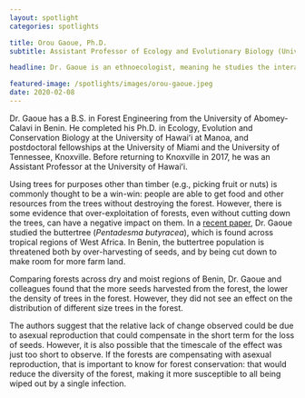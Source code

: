 ```yaml
---
layout: spotlight
categories: spotlights

title: Orou Gaoue, Ph.D.
subtitle: Assistant Professor of Ecology and Evolutionary Biology (University of Tennessee, Knoxville)

headline: Dr. Gaoue is an ethnoecologist, meaning he studies the interaction between humans and their environment, and how that differs in different places. His particular interest is in figuring out systems for more sustainable forest management.

featured-image: /spotlights/images/orou-gaoue.jpeg
date: 2020-02-08
---
```


Dr. Gaoue has a B.S. in Forest Engineering from the University of Abomey-Calavi in Benin. He completed his Ph.D. in Ecology, Evolution and Conservation Biology at the University of Hawaiʻi at Manoa, and postdoctoral fellowships at the University of Miami and the University of Tennessee, Knoxville. Before returning to Knoxville in 2017, he was an Assistant Professor at the University of Hawaiʻi.

Using trees for purposes other than timber (e.g., picking fruit or nuts) is commonly thought to be a win-win: people are able to get food and other resources from the trees without destroying the forest. However, there is some evidence that over-exploitation of forests, even without cutting down the trees, can have a negative impact on them. In a <a class="light-bg" href="https://doi.org/10.1371/journal.pone.0183964" target="_blank" rel="noopener noreferrer">recent paper</a>, Dr. Gaoue studied the buttertree (<i>Pentadesma butyracea</i>), which is found across tropical regions of West Africa. In Benin, the buttertree population is threatened both by over-harvesting of seeds, and by being cut down to make room for more farm land.

Comparing forests across dry and moist regions of Benin, Dr. Gaoue and colleagues found that the more seeds harvested from the forest, the lower the density of trees in the forest. However, they did not see an effect on the distribution of different size trees in the forest.

The authors suggest that the relative lack of change observed could be due to asexual reproduction that could compensate in the short term for the loss of seeds. However, it is also possible that the timescale of the effect was just too short to observe. If the forests are compensating with asexual reproduction, that is important to know for forest conservation: that would reduce the diversity of the forest, making it more susceptible to all being wiped out by a single infection.